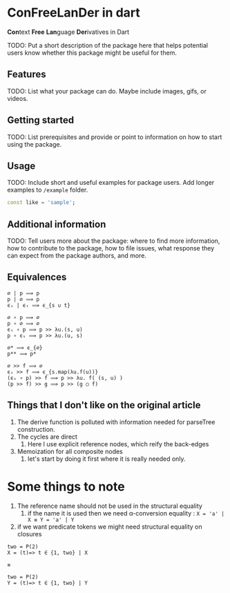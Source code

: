 <!-- 
This README describes the package. If you publish this package to pub.dev,
this README's contents appear on the landing page for your package.

For information about how to write a good package README, see the guide for
[writing package pages](https://dart.dev/guides/libraries/writing-package-pages). 

For general information about developing packages, see the Dart guide for
[creating packages](https://dart.dev/guides/libraries/create-library-packages)
and the Flutter guide for
[developing packages and plugins](https://flutter.dev/developing-packages). 
-->

# ConFreeLanDer in dart

**Con**text **Free** **Lan**guage **Der**ivatives in Dart

TODO: Put a short description of the package here that helps potential users
know whether this package might be useful for them.

## Features

TODO: List what your package can do. Maybe include images, gifs, or videos.

## Getting started

TODO: List prerequisites and provide or point to information on how to
start using the package.

## Usage

TODO: Include short and useful examples for package users. Add longer examples
to `/example` folder.

```dart
const like = 'sample';
```

## Additional information

TODO: Tell users more about the package: where to find more information, how to
contribute to the package, how to file issues, what response they can expect
from the package authors, and more.

## Equivalences

```lean
∅ | p ⟹ p
p | ∅ ⟹ p
ϵₛ | ϵₜ ⟹ ϵ_{s ∪ t}

∅ ∘ p ⟹ ∅
p ∘ ∅ ⟹ ∅
ϵₛ ∘ p ⟹ p >> λu.(s, u)
p ∘ ϵₛ ⟹ p >> λu.(u, s)

∅* ⟹ ϵ_{∅}
p** ⟹ p*

∅ >> f ⟹ ∅
ϵₛ >> f ⟹ ϵ_{s.map(λu.f(u))}
(ϵₛ ∘ p) >> f ⟹ p >> λu. f( (s, u) )
(p >> f) >> g ⟹ p >> (g ◯ f)
```

## Things that I don't like on the original article

1. The derive function is polluted with information needed for parseTree construction.
2. The cycles are direct
   1. Here I use explicit reference nodes, which reify the back-edges
3. Memoization for all composite nodes
   1. let's start by doing it first where it is really needed only.

# Some things to note

1. The reference name should not be used in the structural equality
   1. if the name it is used then we need α-conversion equality : ```X = 'a' | X ≡ Y = 'a' | Y```
2. if we want predicate tokens we might need structural equality on closures

```bnf
two = P(2)
X = (t)=> t ∈ {1, two} | X

≡

two = P(2)
Y = (t)=> t ∈ {1, two} | Y
```
